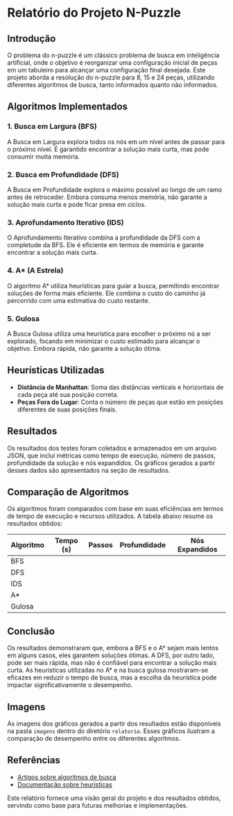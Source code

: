 # Relatório do Projeto N-Puzzle

## Introdução

O problema do n-puzzle é um clássico problema de busca em inteligência artificial, onde o objetivo é reorganizar uma configuração inicial de peças em um tabuleiro para alcançar uma configuração final desejada. Este projeto aborda a resolução do n-puzzle para 8, 15 e 24 peças, utilizando diferentes algoritmos de busca, tanto informados quanto não informados.

## Algoritmos Implementados

### 1. Busca em Largura (BFS)
A Busca em Largura explora todos os nós em um nível antes de passar para o próximo nível. É garantido encontrar a solução mais curta, mas pode consumir muita memória.

### 2. Busca em Profundidade (DFS)
A Busca em Profundidade explora o máximo possível ao longo de um ramo antes de retroceder. Embora consuma menos memória, não garante a solução mais curta e pode ficar presa em ciclos.

### 3. Aprofundamento Iterativo (IDS)
O Aprofundamento Iterativo combina a profundidade da DFS com a completude da BFS. Ele é eficiente em termos de memória e garante encontrar a solução mais curta.

### 4. A* (A Estrela)
O algoritmo A* utiliza heurísticas para guiar a busca, permitindo encontrar soluções de forma mais eficiente. Ele combina o custo do caminho já percorrido com uma estimativa do custo restante.

### 5. Gulosa
A Busca Gulosa utiliza uma heurística para escolher o próximo nó a ser explorado, focando em minimizar o custo estimado para alcançar o objetivo. Embora rápida, não garante a solução ótima.

## Heurísticas Utilizadas

- **Distância de Manhattan**: Soma das distâncias verticais e horizontais de cada peça até sua posição correta.
- **Peças Fora do Lugar**: Conta o número de peças que estão em posições diferentes de suas posições finais.

## Resultados

Os resultados dos testes foram coletados e armazenados em um arquivo JSON, que inclui métricas como tempo de execução, número de passos, profundidade da solução e nós expandidos. Os gráficos gerados a partir desses dados são apresentados na seção de resultados.

## Comparação de Algoritmos

Os algoritmos foram comparados com base em suas eficiências em termos de tempo de execução e recursos utilizados. A tabela abaixo resume os resultados obtidos:

| Algoritmo | Tempo (s) | Passos | Profundidade | Nós Expandidos |
|-----------|-----------|--------|--------------|----------------|
| BFS       |           |        |              |                |
| DFS       |           |        |              |                |
| IDS       |           |        |              |                |
| A*       |           |        |              |                |
| Gulosa    |           |        |              |                |

## Conclusão

Os resultados demonstraram que, embora a BFS e o A* sejam mais lentos em alguns casos, eles garantem soluções ótimas. A DFS, por outro lado, pode ser mais rápida, mas não é confiável para encontrar a solução mais curta. As heurísticas utilizadas no A* e na busca gulosa mostraram-se eficazes em reduzir o tempo de busca, mas a escolha da heurística pode impactar significativamente o desempenho.

## Imagens

As imagens dos gráficos gerados a partir dos resultados estão disponíveis na pasta `imagens` dentro do diretório `relatorio`. Esses gráficos ilustram a comparação de desempenho entre os diferentes algoritmos.

## Referências

- [Artigos sobre algoritmos de busca](https://www.example.com)
- [Documentação sobre heurísticas](https://www.example.com)

Este relatório fornece uma visão geral do projeto e dos resultados obtidos, servindo como base para futuras melhorias e implementações.